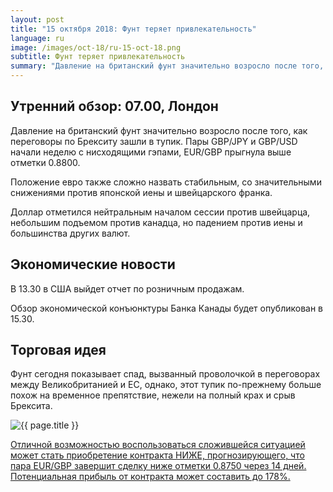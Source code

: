 ```yaml
---
layout: post
title: "15 октября 2018: Фунт теряет привлекательность"
language: ru
image: /images/oct-18/ru-15-oct-18.png
subtitle: Фунт теряет привлекательность
summary: "Давление на британский фунт значительно возросло после того, как переговоры по Брекситу зашли в тупик"
---
```

## Утренний обзор: 07.00, Лондон
 
Давление на британский фунт значительно возросло после того, как переговоры по Брекситу зашли в тупик. Пары GBP/JPY и GBP/USD начали неделю с нисходящими гэпами, EUR/GBP прыгнула выше отметки 0.8800.

Положение евро также сложно назвать стабильным, со значительными снижениями против японской иены и швейцарского франка.

Доллар отметился нейтральным началом сессии против швейцарца, небольшим подъемом против канадца, но падением против иены и большинства других валют.
 
## Экономические новости
 
В 13.30 в США выйдет отчет по розничным продажам.

Обзор экономической конъюнктуры Банка Канады будет опубликован в 15.30.
 
## Торговая идея
 
Фунт сегодня показывает спад, вызванный проволочкой в переговорах между Великобританией и ЕС, однако, этот тупик по-прежнему больше похож на временное препятствие, нежели на полный крах и срыв Брексита.

<img src="{{ site.url }}/images/oct-18/ru-15-oct-18.png" alt="{{ page.title }}"  title="{{ page.title }}">

<a href="%LINK%%?currency=USD&market=forex&underlying=frxEURGBP&formname=higherlower&duration_amount=14&duration_units=d&amount=10&amount_type=stake&expiry_type=duration&barrier=0.8750" target="_blank">Отличной возможностью воспользоваться сложившейся ситуацией может стать приобретение контракта НИЖЕ, прогнозирующего, что пара EUR/GBP завершит сделку ниже отметки 0.8750 через 14 дней. Потенциальная прибыль от контракта может составить до 178%.</a>
